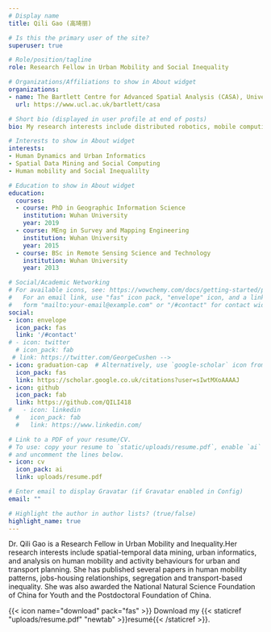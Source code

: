 ```yaml
---
# Display name
title: Qili Gao (高琦丽)

# Is this the primary user of the site?
superuser: true

# Role/position/tagline
role: Research Fellow in Urban Mobility and Social Inequality

# Organizations/Affiliations to show in About widget
organizations:
- name: The Bartlett Centre for Advanced Spatial Analysis (CASA), University College London (UCL)
  url: https://www.ucl.ac.uk/bartlett/casa

# Short bio (displayed in user profile at end of posts)
bio: My research interests include distributed robotics, mobile computing and programmable matter.

# Interests to show in About widget
interests:
- Human Dynamics and Urban Informatics
- Spatial Data Mining and Social Computing
- Human mobility and Social Inequalilty

# Education to show in About widget
education:
  courses:
  - course: PhD in Geographic Information Science
    institution: Wuhan University
    year: 2019
  - course: MEng in Survey and Mapping Engineering
    institution: Wuhan University
    year: 2015
  - course: BSc in Remote Sensing Science and Technology
    institution: Wuhan University
    year: 2013

# Social/Academic Networking
# For available icons, see: https://wowchemy.com/docs/getting-started/page-builder/#icons
#   For an email link, use "fas" icon pack, "envelope" icon, and a link in the
#   form "mailto:your-email@example.com" or "/#contact" for contact widget.
social:
- icon: envelope
  icon_pack: fas
  link: '/#contact'
# - icon: twitter
  # icon_pack: fab
 # link: https://twitter.com/GeorgeCushen -->
- icon: graduation-cap  # Alternatively, use `google-scholar` icon from `ai` icon pack
  icon_pack: fas
  link: https://scholar.google.co.uk/citations?user=sIwtMXoAAAAJ
- icon: github
  icon_pack: fab
  link: https://github.com/QILI418
#   - icon: linkedin
  #   icon_pack: fab
  #   link: https://www.linkedin.com/

# Link to a PDF of your resume/CV.
# To use: copy your resume to `static/uploads/resume.pdf`, enable `ai` icons in `params.toml`, 
# and uncomment the lines below.
- icon: cv
  icon_pack: ai
  link: uploads/resume.pdf

# Enter email to display Gravatar (if Gravatar enabled in Config)
email: ""

# Highlight the author in author lists? (true/false)
highlight_name: true
---
```


Dr. Qili Gao is a Research Fellow in Urban Mobility and Inequality.Her research interests include spatial-temporal data mining, urban informatics, and analysis on human mobility and activity behaviours for urban and transport planning. She has published several papers in human mobility patterns, jobs-housing relationships, segregation and transport-based inequality. She was also awarded the National Natural Science Foundation of China for Youth and the Postdoctoral Foundation of China.

{{< icon name="download" pack="fas" >}} Download my {{< staticref "uploads/resume.pdf" "newtab" >}}resumé{{< /staticref >}}.
